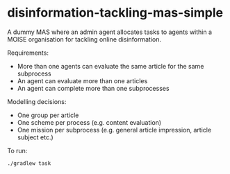 # disinformation-tackling-mas-simple

A dummy MAS where an admin agent allocates tasks to agents within a MOISE organisation for tackling online disinformation. 

Requirements:
- More than one agents can evaluate the same article for the same subprocess
- An agent can evaluate more than one articles
- An agent can complete more than one subprocesses

Modelling decisions:
- One group per article
- One scheme per process (e.g. content evaluation)
- One mission per subprocess (e.g. general article impression, article subject etc.)

To run:
```
./gradlew task
```
